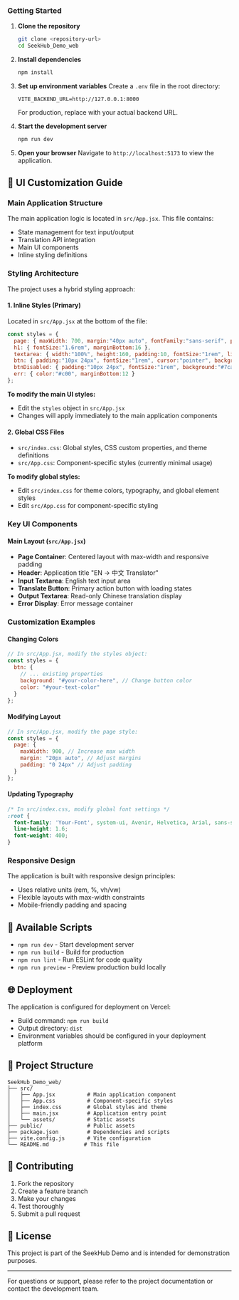 
### Getting Started

1. **Clone the repository**
   ```bash
   git clone <repository-url>
   cd SeekHub_Demo_web
   ```

2. **Install dependencies**
   ```bash
   npm install
   ```

3. **Set up environment variables**
   Create a `.env` file in the root directory:
   ```env
   VITE_BACKEND_URL=http://127.0.0.1:8000
   ```
   For production, replace with your actual backend URL.

4. **Start the development server**
   ```bash
   npm run dev
   ```

5. **Open your browser**
   Navigate to `http://localhost:5173` to view the application.

## 🎨 UI Customization Guide

### Main Application Structure

The main application logic is located in `src/App.jsx`. This file contains:
- State management for text input/output
- Translation API integration
- Main UI components
- Inline styling definitions

### Styling Architecture

The project uses a hybrid styling approach:

#### 1. **Inline Styles (Primary)**
Located in `src/App.jsx` at the bottom of the file:
```javascript
const styles = {
  page: { maxWidth: 700, margin:"40px auto", fontFamily:"sans-serif", padding: "0 16px" },
  h1: { fontSize:"1.6rem", marginBottom:16 },
  textarea: { width:"100%", height:160, padding:10, fontSize:"1rem", lineHeight:1.4, marginBottom:12 },
  btn: { padding:"10px 24px", fontSize:"1rem", cursor:"pointer", background:"#146FF5", color:"#fff", border:"none", borderRadius:4 },
  btnDisabled: { padding:"10px 24px", fontSize:"1rem", background:"#7ca7f7", color:"#fff", border:"none", borderRadius:4 },
  err: { color:"#c00", marginBottom:12 }
};
```

**To modify the main UI styles:**
- Edit the `styles` object in `src/App.jsx`
- Changes will apply immediately to the main application components

#### 2. **Global CSS Files**
- `src/index.css`: Global styles, CSS custom properties, and theme definitions
- `src/App.css`: Component-specific styles (currently minimal usage)

**To modify global styles:**
- Edit `src/index.css` for theme colors, typography, and global element styles
- Edit `src/App.css` for component-specific styling

### Key UI Components

#### Main Layout (`src/App.jsx`)
- **Page Container**: Centered layout with max-width and responsive padding
- **Header**: Application title "EN → 中文 Translator"
- **Input Textarea**: English text input area
- **Translate Button**: Primary action button with loading states
- **Output Textarea**: Read-only Chinese translation display
- **Error Display**: Error message container

### Customization Examples

#### Changing Colors
```javascript
// In src/App.jsx, modify the styles object:
const styles = {
  btn: { 
    // ... existing properties
    background: "#your-color-here", // Change button color
    color: "#your-text-color" 
  }
};
```

#### Modifying Layout
```javascript
// In src/App.jsx, modify the page style:
const styles = {
  page: { 
    maxWidth: 900, // Increase max width
    margin: "20px auto", // Adjust margins
    padding: "0 24px" // Adjust padding
  }
};
```

#### Updating Typography
```css
/* In src/index.css, modify global font settings */
:root {
  font-family: 'Your-Font', system-ui, Avenir, Helvetica, Arial, sans-serif;
  line-height: 1.6;
  font-weight: 400;
}
```

### Responsive Design

The application is built with responsive design principles:
- Uses relative units (rem, %, vh/vw)
- Flexible layouts with max-width constraints
- Mobile-friendly padding and spacing

## 🔧 Available Scripts

- `npm run dev` - Start development server
- `npm run build` - Build for production
- `npm run lint` - Run ESLint for code quality
- `npm run preview` - Preview production build locally

## 🌐 Deployment

The application is configured for deployment on Vercel:
- Build command: `npm run build`
- Output directory: `dist`
- Environment variables should be configured in your deployment platform

## 📁 Project Structure

```
SeekHub_Demo_web/
├── src/
│   ├── App.jsx          # Main application component
│   ├── App.css          # Component-specific styles
│   ├── index.css        # Global styles and theme
│   ├── main.jsx         # Application entry point
│   └── assets/          # Static assets
├── public/              # Public assets
├── package.json         # Dependencies and scripts
├── vite.config.js       # Vite configuration
└── README.md           # This file
```

## 🤝 Contributing

1. Fork the repository
2. Create a feature branch
3. Make your changes
4. Test thoroughly
5. Submit a pull request

## 📄 License

This project is part of the SeekHub Demo and is intended for demonstration purposes.

---

For questions or support, please refer to the project documentation or contact the development team.
